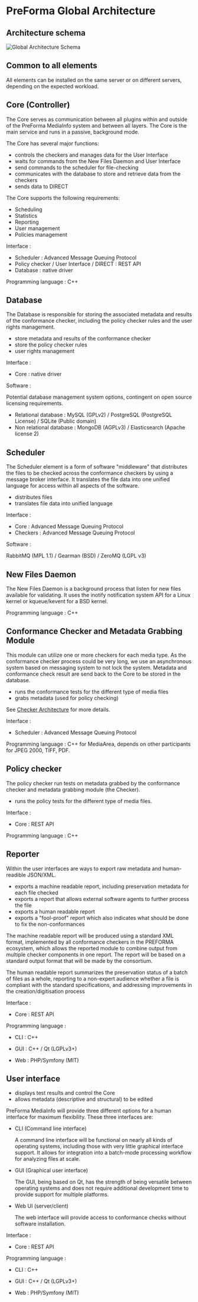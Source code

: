 # PreForma Global Architecture

## Architecture schema
![Global Architecture Schema](./GlobalArchitecture.png)

## Common to all elements

All elements can be installed on the same server or on different servers, depending on the expected workload.

## Core (Controller)

The Core serves as communication between all plugins within and outside of the PreForma MediaInfo system and between all layers. The Core is the main service and runs in a passive, background mode. 

The Core has several major functions:

* controls the checkers and manages data for the User Interface
* waits for commands from the New Files Daemon and User Interface
* send commands to the scheduler for file-checking
* communicates with the database to store and retrieve data from the checkers
* sends data to DIRECT

The Core supports the following requirements:

- Scheduling
- Statistics
- Reporting
- User management
- Policies management

Interface :

* Scheduler : Advanced Message Queuing Protocol
* Policy checker / User Interface / DIRECT : REST API
* Database : native driver

Programming language : C++

## Database

The Database is responsible for storing the associated metadata and results of the conformance checker, including the policy checker rules and the user rights management.

* store metadata and results of the conformance checker
* store the policy checker rules
* user rights management

Interface :

* Core : native driver

Software :

Potential database management system options, contingent on open source licensing requirements.

* Relational database : MySQL (GPLv2) / PostgreSQL (PostgreSQL License) / SQLite (Public domain)
* Non relational database : MongoDB (AGPLv3) / Elasticsearch (Apache license 2)

## Scheduler

The Scheduler element is a form of software "middleware" that distributes the files to be checked across the conformance checkers by using a message broker interface. It translates the file data into one unified language for access within all aspects of the software.

* distributes files
* translates file data into unified language

Interface :

* Core : Advanced Message Queuing Protocol
* Checkers : Advanced Message Queuing Protocol

Software : 

RabbitMQ (MPL 1.1) / Gearman (BSD) / ZeroMQ (LGPL v3)

## New Files Daemon

The New Files Daemon is a background process that listen for new files available for validating. It uses the inotify notification system API for a Linux kernel or kqueue/kevent for a BSD kernel.

Programming language : C++

## Conformance Checker and Metadata Grabbing Module

This module can utilize one or more checkers for each media type. As the conformance checker process could be very long, we use an asynchronous system based on messaging system to not lock the system. Metadata and conformance check result are send back to the Core to be stored in the database.

* runs the conformance tests for the different type of media files
* grabs metadata (used for policy checking)

See [Checker Architecture](CheckerArchitecture.md) for more details.

Interface :

* Scheduler : Advanced Message Queuing Protocol

Programming language : C++ for MediaArea, depends on other participants for JPEG 2000, TIFF, PDF.

## Policy checker

The policy checker run tests on metadata grabbed by the conformance checker and metadata grabbing module (the Checker).

* runs the policy tests for the different type of media files.

Interface :

* Core : REST API

Programming language : C++

## Reporter

Within the user interfaces are ways to export raw metadata and human-readible JSON/XML.

* exports a machine readable report, including preservation metadata for each file checked
* exports a report that allows external software agents to further process the file
* exports a human readable report
* exports a "fool-proof" report which also indicates what should be done to fix the non-conformances

The machine readable report will be produced using a standard XML format, implemented by all conformance checkers in the PREFORMA ecosystem, which allows the reported module to combine output from multiple checker components in one report. The report will be based on a standard output format that will be made by the consortium.

The human readable report summarizes the preservation status of a batch of files as a whole, reporting to a non-expert audience whether a file is compliant with the standard specifications, and addressing improvements in the creation/digitisation process

Interface :

* Core : REST API

Programming language :

* CLI : C++

* GUI : C++ / Qt (LGPLv3+)

* Web : PHP/Symfony (MIT)

## User interface

* displays test results and control the Core
* allows metadata (descriptive and structural) to be edited

PreForma MediaInfo will provide three different options for a human interface for maximum flexibility. These three interfaces are:

- CLI (Command line interface)

    A command line interface will be functional on nearly all kinds of operating systems, including those with very little graphical interface support. It allows for integration into a batch-mode processing workflow for analyzing files at scale.

- GUI (Graphical user interface)

    The GUI, being based on Qt, has the strength of being versatile between operating systems and does not require additional development time to provide support for multiple platforms.

- Web UI (server/client)

    The web interface will provide access to conformance checks without software installation.

Interface :

* Core : REST API

Programming language :

* CLI : C++

* GUI : C++ / Qt (LGPLv3+)

* Web : PHP/Symfony (MIT)

